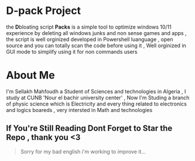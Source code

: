 ﻿# D-pack Project
the **D**bloating script **Packs** is a simple tool to optimize windows 10/11 experience by deleting all windows junks and non sense games and apps ,
the script is well orginized developed in Powershell luanguage , open source and you can totally scan the code before using it , Well orginized in GUI mode to simplify using it for non commands users
# About Me
I'm Sellakh Mahfoudh a Student of Sciences and technologies in Algeria , I study at CUNB 'Nour el bachir university center' , Now I'm Studing a branch of physic science which is Electricity and every thing related to electronics and logics boareds , very intersted in Math and technologies
## If You're Still Reading Dont Forget to Star the Repo , thank you <3

> Sorry for my bad english i'm working to improve it...

